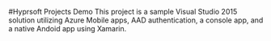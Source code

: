 #Hyprsoft Projects Demo
This project is a sample Visual Studio 2015 solution utilizing Azure Mobile apps, AAD authentication, a console app, and a native Andoid app using Xamarin.